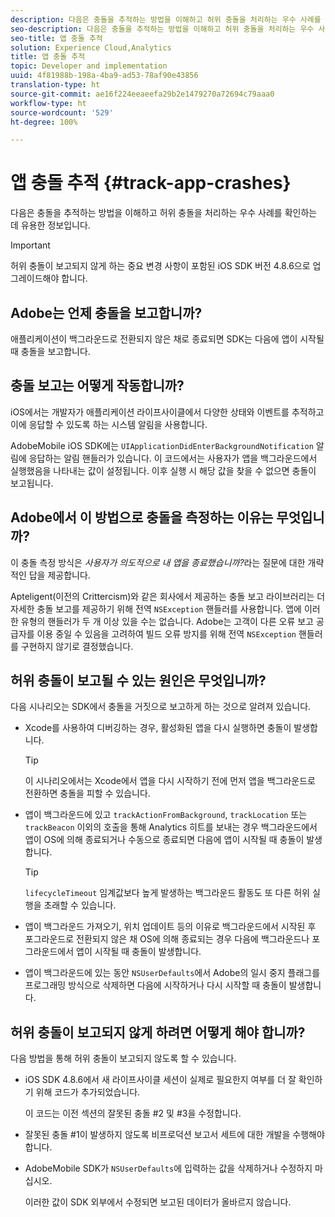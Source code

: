 ```yaml
---
description: 다음은 충돌을 추적하는 방법을 이해하고 허위 충돌을 처리하는 우수 사례를 확인하는 데 유용한 정보입니다.
seo-description: 다음은 충돌을 추적하는 방법을 이해하고 허위 충돌을 처리하는 우수 사례를 확인하는 데 유용한 정보입니다.
seo-title: 앱 충돌 추적
solution: Experience Cloud,Analytics
title: 앱 충돌 추적
topic: Developer and implementation
uuid: 4f81988b-198a-4ba9-ad53-78af90e43856
translation-type: ht
source-git-commit: ae16f224eeaeefa29b2e1479270a72694c79aaa0
workflow-type: ht
source-wordcount: '529'
ht-degree: 100%

---
```



# 앱 충돌 추적 {#track-app-crashes}

다음은 충돌을 추적하는 방법을 이해하고 허위 충돌을 처리하는 우수 사례를 확인하는 데 유용한 정보입니다.

>[!IMPORTANT]
>
>허위 충돌이 보고되지 않게 하는 중요 변경 사항이 포함된 iOS SDK 버전 4.8.6으로 업그레이드해야 합니다.

## Adobe는 언제 충돌을 보고합니까?

애플리케이션이 백그라운드로 전환되지 않은 채로 종료되면 SDK는 다음에 앱이 시작될 때 충돌을 보고합니다.

## 충돌 보고는 어떻게 작동합니까?

iOS에서는 개발자가 애플리케이션 라이프사이클에서 다양한 상태와 이벤트를 추적하고 이에 응답할 수 있도록 하는 시스템 알림을 사용합니다.

AdobeMobile iOS SDK에는 `UIApplicationDidEnterBackgroundNotification` 알림에 응답하는 알림 핸들러가 있습니다. 이 코드에서는 사용자가 앱을 백그라운드에서 실행했음을 나타내는 값이 설정됩니다. 이후 실행 시 해당 값을 찾을 수 없으면 충돌이 보고됩니다.

## Adobe에서 이 방법으로 충돌을 측정하는 이유는 무엇입니까?

이 충돌 측정 방식은 *사용자가 의도적으로 내 앱을 종료했습니까?*&#x200B;라는 질문에 대한 개략적인 답을 제공합니다.

Apteligent(이전의 Crittercism)와 같은 회사에서 제공하는 충돌 보고 라이브러리는 더 자세한 충돌 보고를 제공하기 위해 전역 `NSException` 핸들러를 사용합니다. 앱에 이러한 유형의 핸들러가 두 개 이상 있을 수는 없습니다. Adobe는 고객이 다른 오류 보고 공급자를 이용 중일 수 있음을 고려하여 빌드 오류 방지를 위해 전역 `NSException` 핸들러를 구현하지 않기로 결정했습니다.

## 허위 충돌이 보고될 수 있는 원인은 무엇입니까?

다음 시나리오는 SDK에서 충돌을 거짓으로 보고하게 하는 것으로 알려져 있습니다.

* Xcode를 사용하여 디버깅하는 경우, 활성화된 앱을 다시 실행하면 충돌이 발생합니다.

   >[!TIP]
   >
   >이 시나리오에서는 Xcode에서 앱을 다시 시작하기 전에 먼저 앱을 백그라운드로 전환하면 충돌을 피할 수 있습니다.

* 앱이 백그라운드에 있고 `trackActionFromBackground`, `trackLocation` 또는 `trackBeacon` 이외의 호출을 통해 Analytics 히트를 보내는 경우 백그라운드에서 앱이 OS에 의해 종료되거나 수동으로 종료되면 다음에 앱이 시작될 때 충돌이 발생합니다.

   >[!TIP]
   >
   >`lifecycleTimeout` 임계값보다 높게 발생하는 백그라운드 활동도 또 다른 허위 실행을 초래할 수 있습니다.

* 앱이 백그라운드 가져오기, 위치 업데이트 등의 이유로 백그라운드에서 시작된 후 포그라운드로 전환되지 않은 채 OS에 의해 종료되는 경우 다음에 백그라운드나 포그라운드에서 앱이 시작될 때 충돌이 발생합니다.
* 앱이 백그라운드에 있는 동안 `NSUserDefaults`에서 Adobe의 일시 중지 플래그를 프로그래밍 방식으로 삭제하면 다음에 시작하거나 다시 시작할 때 충돌이 발생합니다.

## 허위 충돌이 보고되지 않게 하려면 어떻게 해야 합니까?

다음 방법을 통해 허위 충돌이 보고되지 않도록 할 수 있습니다.

* iOS SDK 4.8.6에서 새 라이프사이클 세션이 실제로 필요한지 여부를 더 잘 확인하기 위해 코드가 추가되었습니다.

   이 코드는 이전 섹션의 잘못된 충돌 #2 및 #3을 수정합니다.

* 잘못된 충돌 #1이 발생하지 않도록 비프로덕션 보고서 세트에 대한 개발을 수행해야 합니다.
* AdobeMobile SDK가 `NSUserDefaults`에 입력하는 값을 삭제하거나 수정하지 마십시오.

   이러한 값이 SDK 외부에서 수정되면 보고된 데이터가 올바르지 않습니다.

